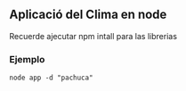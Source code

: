 ## Aplicació del Clima en node


Recuerde ajecutar npm intall para las librerias


### Ejemplo 
```node app -d "pachuca"```